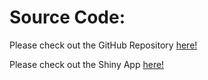 # Source Code:

Please check out the GitHub Repository [here!](https://github.com/YingxiaoWang/Programming-Final/blob/main/Netflix%20Data%20Dashboard)

Please check out the Shiny App [here!](https://yingxiaowang.shinyapps.io/TheNetflixDataDashboard/)
